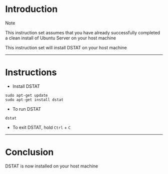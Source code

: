 # Introduction
> [!NOTE]
> This instruction set assumes that you have already successfully completed a clean install of Ubuntu Server on your host machine

This instruction set will install DSTAT on your host machine

-----
# Instructions
* Install DSTAT
```
sudo apt-get update
sudo apt-get install dstat
```
* To run DSTAT
```
dstat
```
* To exit DSTAT, hold `Ctrl` + `C`

-----
# Conclusion
DSTAT is now installed on your host machine

